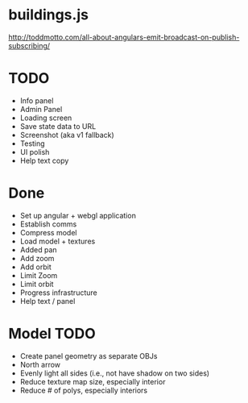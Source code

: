 buildings.js
============

http://toddmotto.com/all-about-angulars-emit-broadcast-on-publish-subscribing/

# TODO
- Info panel
- Admin Panel
- Loading screen
- Save state data to URL
- Screenshot (aka v1 fallback)
- Testing
- UI polish
- Help text copy

# Done
- Set up angular + webgl application
- Establish comms
- Compress model
- Load model + textures
- Added pan
- Add zoom
- Add orbit
- Limit Zoom
- Limit orbit
- Progress infrastructure
- Help text / panel

# Model TODO
- Create panel geometry as separate OBJs
- North arrow
- Evenly light all sides (i.e., not have shadow on two sides)
- Reduce texture map size, especially interior
- Reduce # of polys, especially interiors